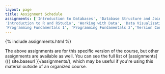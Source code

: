 ```yaml
---
layout: page
title: Assignment Schedule
assignments: ['Introduction to Databases', 'Database Structure and Joins',
'Introduction to R and RStudio', 'Working with Data', 'Data Visualization',
'Programming Fundamentals 1', 'Programming Fundamentals 2','Version Control Basics', 'Integrating R and SQL', 'Working with Spatial Data', 'Putting It All Together']
---
```


{% include assignments.html %}

The above assignments are for this specific version of the course, but other
assignments are available as well. You can see the full list of
[assignments]({{ site.baseurl }}/assignments/), which may be useful if you're using this material
outside of an organized course.

<!-- Schedule Management
- Update the `assignments:` list with `title:` from `assignments/` files. 
- Add 'Template' to `assignments:` to view the course template from `docs/`. 
- The remaining content should be left AS IS.
-->
